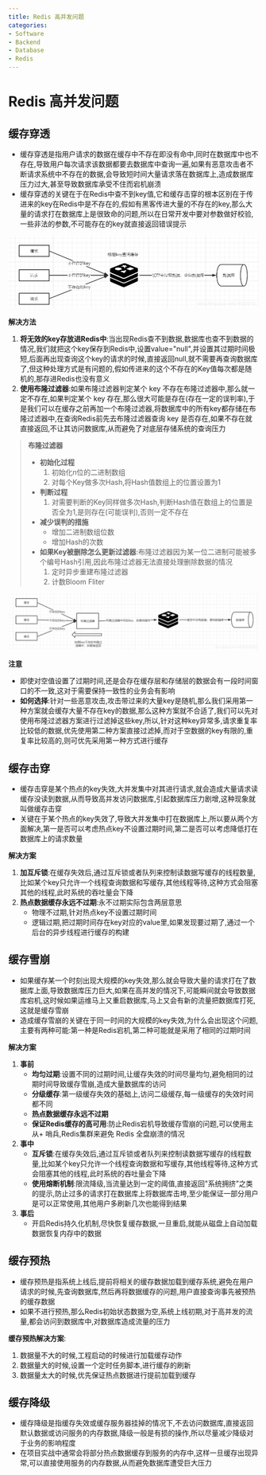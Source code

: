 ```yaml
---
title: Redis 高并发问题
categories:
- Software
- Backend
- Database
- Redis
---
```

# Redis 高并发问题

## 缓存穿透

- 缓存穿透是指用户请求的数据在缓存中不存在即没有命中,同时在数据库中也不存在,导致用户每次请求该数据都要去数据库中查询一遍,如果有恶意攻击者不断请求系统中不存在的数据,会导致短时间大量请求落在数据库上,造成数据库压力过大,甚至导致数据库承受不住而宕机崩溃
- 缓存穿透的关键在于在Redis中查不到key值,它和缓存击穿的根本区别在于传进来的key在Redis中是不存在的,假如有黑客传进大量的不存在的key,那么大量的请求打在数据库上是很致命的问题,所以在日常开发中要对参数做好校验,一些非法的参数,不可能存在的key就直接返回错误提示

![](https://raw.githubusercontent.com/LuShan123888/Files/main/Pictures/2021-04-23-watermark,type_ZmFuZ3poZW5naGVpdGk,shadow_10,text_aHR0cHM6Ly9ibG9nLmNzZG4ubmV0L2E3NDUyMzM3MDA=,size_16,color_FFFFFF,t_70.png)

**解决方法**

1. **将无效的key存放进Redis中**:当出现Redis查不到数据,数据库也查不到数据的情况,我们就把这个key保存到Redis中,设置value="null",并设置其过期时间极短,后面再出现查询这个key的请求的时候,直接返回null,就不需要再查询数据库了,但这种处理方式是有问题的,假如传进来的这个不存在的Key值每次都是随机的,那存进Redis也没有意义
2. **使用布隆过滤器**:如果布隆过滤器判定某个 key 不存在布隆过滤器中,那么就一定不存在,如果判定某个 key 存在,那么很大可能是存在(存在一定的误判率),于是我们可以在缓存之前再加一个布隆过滤器,将数据库中的所有key都存储在布隆过滤器中,在查询Redis前先去布隆过滤器查询 key 是否存在,如果不存在就直接返回,不让其访问数据库,从而避免了对底层存储系统的查询压力

> **布隆过滤器**
>
> - **初始化过程**
>     1. 初始化n位的二进制数组
>     2. 对每个Key做多次Hash,将Hash值数组上的位置设置为1
> - **判断过程**
>     1. 对需要判断的Key同样做多次Hash,判断Hash值在数组上的位置是否全为1,是则存在(可能误判),否则一定不存在
> - **减少误判的措施**
>     - 增加二进制数组位数
>     - 增加Hash的次数
> - **如果Key被删除怎么更新过滤器**:布隆过滤器因为某一位二进制可能被多个编号Hash引用,因此布隆过滤器无法直接处理删除数据的情况
>     1. 定时异步重建布隆过滤器
>     2. 计数Bloom Fliter

![](https://raw.githubusercontent.com/LuShan123888/Files/main/Pictures/2021-04-23-watermark,type_ZmFuZ3poZW5naGVpdGk,shadow_10,text_aHR0cHM6Ly9ibG9nLmNzZG4ubmV0L2E3NDUyMzM3MDA=,size_16,color_FFFFFF,t_70-20210423110113995.png)

**注意**

- 即使对空值设置了过期时间,还是会存在缓存层和存储层的数据会有一段时间窗口的不一致,这对于需要保持一致性的业务会有影响
- **如何选择**:针对一些恶意攻击,攻击带过来的大量key是随机,那么我们采用第一种方案就会缓存大量不存在key的数据,那么这种方案就不合适了,我们可以先对使用布隆过滤器方案进行过滤掉这些key,所以,针对这种key异常多,请求重复率比较低的数据,优先使用第二种方案直接过滤掉,而对于空数据的key有限的,重复率比较高的,则可优先采用第一种方式进行缓存

## 缓存击穿

- 缓存击穿是某个热点的key失效,大并发集中对其进行请求,就会造成大量请求读缓存没读到数据,从而导致高并发访问数据库,引起数据库压力剧增,这种现象就叫做缓存击穿
- 关键在于某个热点的key失效了,导致大并发集中打在数据库上,所以要从两个方面解决,第一是否可以考虑热点key不设置过期时间,第二是否可以考虑降低打在数据库上的请求数量

**解决方案**

1. **加互斥锁**:在缓存失效后,通过互斥锁或者队列来控制读数据写缓存的线程数量,比如某个key只允许一个线程查询数据和写缓存,其他线程等待,这种方式会阻塞其他的线程,此时系统的吞吐量会下降
2. **热点数据缓存永远不过期**:永不过期实际包含两层意思
   - 物理不过期,针对热点key不设置过期时间
   - 逻辑过期,把过期时间存在key对应的value里,如果发现要过期了,通过一个后台的异步线程进行缓存的构建

## 缓存雪崩

- 如果缓存某一个时刻出现大规模的key失效,那么就会导致大量的请求打在了数据库上面,导致数据库压力巨大,如果在高并发的情况下,可能瞬间就会导致数据库宕机,这时候如果运维马上又重启数据库,马上又会有新的流量把数据库打死,这就是缓存雪崩
- 造成缓存雪崩的关键在于同一时间的大规模的key失效,为什么会出现这个问题,主要有两种可能:第一种是Redis宕机,第二种可能就是采用了相同的过期时间

**解决方案**

1. **事前**
    - **均匀过期**:设置不同的过期时间,让缓存失效的时间尽量均匀,避免相同的过期时间导致缓存雪崩,造成大量数据库的访问
    - **分级缓存**:第一级缓存失效的基础上,访问二级缓存,每一级缓存的失效时间都不同
    - **热点数据缓存永远不过期**
    - **保证Redis缓存的高可用**:防止Redis宕机导致缓存雪崩的问题,可以使用主从+ 哨兵,Redis集群来避免 Redis 全盘崩溃的情况
2. **事中**
    - **互斥锁**:在缓存失效后,通过互斥锁或者队列来控制读数据写缓存的线程数量,比如某个key只允许一个线程查询数据和写缓存,其他线程等待,这种方式会阻塞其他的线程,此时系统的吞吐量会下降
    - **使用熔断机制**:限流降级,当流量达到一定的阈值,直接返回"系统拥挤”之类的提示,防止过多的请求打在数据库上将数据库击垮,至少能保证一部分用户是可以正常使用,其他用户多刷新几次也能得到结果
3. **事后**
    - 开启Redis持久化机制,尽快恢复缓存数据,一旦重启,就能从磁盘上自动加载数据恢复内存中的数据

## 缓存预热

- 缓存预热是指系统上线后,提前将相关的缓存数据加载到缓存系统,避免在用户请求的时候,先查询数据库,然后再将数据缓存的问题,用户直接查询事先被预热的缓存数据
- 如果不进行预热,那么Redis初始状态数据为空,系统上线初期,对于高并发的流量,都会访问到数据库中,对数据库造成流量的压力

**缓存预热解决方案**:

1. 数据量不大的时候,工程启动的时候进行加载缓存动作
2. 数据量大的时候,设置一个定时任务脚本,进行缓存的刷新
3. 数据量太大的时候,优先保证热点数据进行提前加载到缓存

## 缓存降级

- 缓存降级是指缓存失效或缓存服务器挂掉的情况下,不去访问数据库,直接返回默认数据或访问服务的内存数据,降级一般是有损的操作,所以尽量减少降级对于业务的影响程度
- 在项目实战中通常会将部分热点数据缓存到服务的内存中,这样一旦缓存出现异常,可以直接使用服务的内存数据,从而避免数据库遭受巨大压力
